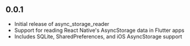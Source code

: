 ## 0.0.1

* Initial release of async_storage_reader
* Support for reading React Native's AsyncStorage data in Flutter apps
* Includes SQLite, SharedPreferences, and iOS AsyncStorage support